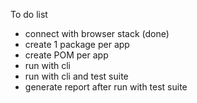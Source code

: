 To do list
- connect with browser stack (done)
- create 1 package per app
- create POM per app
- run with cli
- run with cli and test suite
- generate report after run with test suite